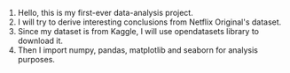 1. Hello, this is my first-ever data-analysis project.  
2. I will try to derive interesting conclusions from Netflix Original's dataset.  
3. Since my dataset is from Kaggle, I will use opendatasets library to download it.  
4. Then I import numpy, pandas, matplotlib and seaborn for analysis purposes.  
